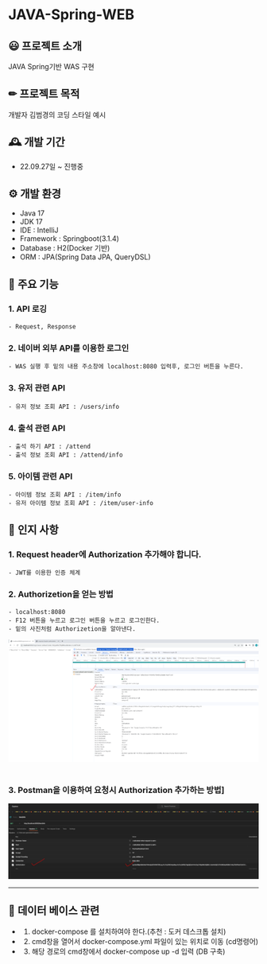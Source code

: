 # JAVA-Spring-WEB

## 😃 프로젝트 소개
JAVA Spring기반 WAS 구현

## ✏ 프로젝트 목적
개발자 김범경의 코딩 스타일 예시

## 🕰 개발 기간
* 22.09.27일 ~ 진행중

## ⚙️ 개발 환경
- Java 17
- JDK 17
- IDE : IntelliJ
- Framework : Springboot(3.1.4)
- Database : H2(Docker 기반)
- ORM : JPA(Spring Data JPA, QueryDSL)

## 📌 주요 기능
### 1. API 로깅
	- Request, Response 
	
### 2. 네이버 외부 API를 이용한 로그인
	- WAS 실행 후 밑의 내용 주소창에 localhost:8080 입력후, 로그인 버튼을 누른다.
		
### 3. 유저 관련 API
	- 유저 정보 조회 API : /users/info
		
### 4. 출석 관련 API
	- 출석 하기 API : /attend
	- 출석 정보 조회 API : /attend/info
	
### 5. 아이템 관련 API
	- 아이템 정보 조회 API : /item/info
	- 유저 아이템 정보 조회 API : /item/user-info
	
## 📌 인지 사항
### 1. Request header에 Authorization 추가해야 합니다.
	- JWT를 이용한 인증 체계 
	
### 2. Authorizetion을 얻는 방법
	- localhost:8080 
	- F12 버튼을 누르고 로그인 버튼을 누르고 로그인한다.
	- 밑의 사진처럼 Authorizetion을 알아낸다.

![img1](./image/img1.png)
<br><br>


### 3. Postman을 이용하여 요청시 Authorization 추가하는 방법]
![img2](./image/img2.png)
 

---
 
## 💾 데이터 베이스 관련
- 1. docker-compose 를 설치하여야 한다.(추천 : 도커 데스크톱 설치)
- 2. cmd창을 열어서 docker-compose.yml 파일이 있는 위치로 이동 (cd명령어)
- 3. 해당 경로의 cmd창에서 docker-compose up -d 입력 (DB 구축)
